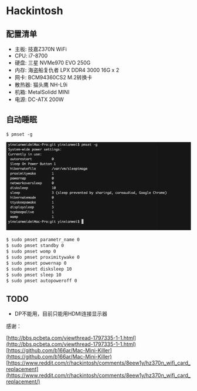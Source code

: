 # Hackintosh


## 配置清单

- 主板: 技嘉Z370N WiFi
- CPU: i7-8700
- 硬盘: 三星 NVMe970 EVO 250G
- 内存: 海盗船复仇者 LPX DDR4 3000 16G x 2
- 网卡: BCM94360CS2 M.2转换卡
- 散热器:  猫头鹰 NH-L9i
- 机箱: MetalSolidd MINI
- 电源: DC-ATX 200W


## 自动睡眠

```shell
$ pmset -g
```

![](WechatIMG6.png)

```shell
$ sudo pmset parametr_name 0
$ sudo pmset standby 0
$ sudo pmset womp 0
$ sudo pmset proximitywake 0
$ sudo pmset powernap 0
$ sudo pmset disksleep 10
$ sudo pmset sleep 10
$ sudo pmset autopoweroff 0
```

## TODO

- DP不能用，目前只能用HDMI连接显示器


感谢： 

[http://bbs.pcbeta.com/viewthread-1797335-1-1.html](http://bbs.pcbeta.com/viewthread-1797335-1-1.html)   
[https://github.com/b166ar/Mac-Mini-Killer](https://github.com/b166ar/Mac-Mini-Killer)   
[https://www.reddit.com/r/hackintosh/comments/8eew1y/hz370n_wifi_card_replacement](https://www.reddit.com/r/hackintosh/comments/8eew1y/hz370n_wifi_card_replacement/)   

